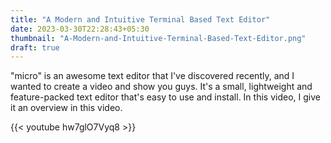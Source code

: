 ```yaml
---
title: "A Modern and Intuitive Terminal Based Text Editor"
date: 2023-03-30T22:28:43+05:30
thumbnail: "A-Modern-and-Intuitive-Terminal-Based-Text-Editor.png"
draft: true
---
```


"micro" is an awesome text editor that I've discovered recently, and I wanted
to create a video and show you guys. It's a small, lightweight and
feature-packed text editor that's easy to use and install. In this video, I
give it an overview in this video.

{{< youtube hw7glO7Vyq8 >}}
